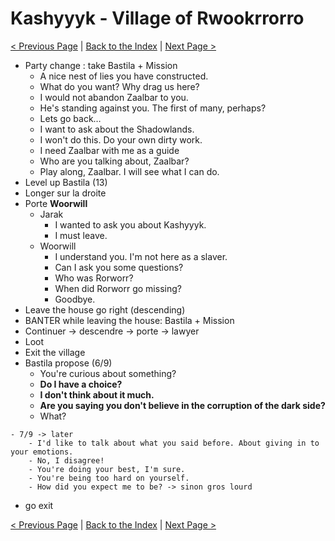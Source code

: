 # Kashyyyk - Village of Rwookrrorro

[< Previous Page](051_Kashyyyk.md)
| [Back to the Index](./000_Index.md)
| [Next Page >](./053_Kashyyyk.md)



- Party change : take Bastila + Mission
	- A nice nest of lies you have constructed.
	- What do you want? Why drag us here?
	- I would not abandon Zaalbar to you.
	- He's standing against you. The first of many, perhaps?
	- Lets go back…
	- I want to ask about the Shadowlands.
	- I won't do this. Do your own dirty work.
	- I need Zaalbar with me as a guide
	- Who are you talking about, Zaalbar?
	- Play along, Zaalbar. I will see what I can do.
- Level up Bastila (13)
- Longer sur la droite
- Porte **Woorwill**
	- Jarak
		- I wanted to ask you about Kashyyyk.
		- I must leave.
	- Woorwill
		- I understand you. I'm not here as a slaver.
		- Can I ask you some questions?
		- Who was Rorworr?
		- When did Rorworr go missing?
		- Goodbye.
- Leave the house go right (descending)
- BANTER while leaving the house: Bastila + Mission
- Continuer -> descendre -> porte -> lawyer
- Loot
- Exit the village
- Bastila propose (6/9)
	- You're curious about something?
	- **Do I have a choice?**
	- **I don't think about it much.**
	- **Are you saying you don't believe in the corruption of the dark side?**
	- What?
```
- 7/9 -> later
	- I'd like to talk about what you said before. About giving in to your emotions.
	- No, I disagree!
	- You're doing your best, I'm sure.
	- You're being too hard on yourself.
	- How did you expect me to be? -> sinon gros lourd
```
- go exit


[< Previous Page](051_Kashyyyk.md)
| [Back to the Index](./000_Index.md)
| [Next Page >](./053_Kashyyyk.md)

